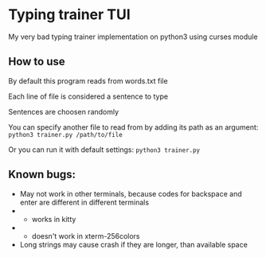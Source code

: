# Typing trainer TUI
My very bad typing trainer implementation on python3 using curses module
## How to use
By default this program reads from words.txt file

Each line of file is considered a sentence to type

Sentences are choosen randomly

You can specify another file to read from by adding its path as an argument: 
`python3 trainer.py /path/to/file`

Or you can run it with default settings: 
`python3 trainer.py`
## Known bugs:
- May not work in other terminals, because codes for backspace and enter are different in different terminals
- - works in kitty
- - doesn't work in xterm-256colors
- Long strings may cause crash if they are longer, than available space
